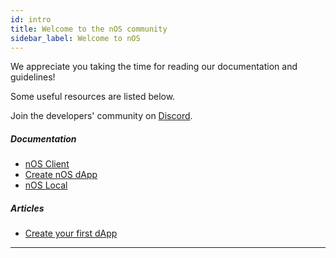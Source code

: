 ```yaml
---
id: intro
title: Welcome to the nOS community
sidebar_label: Welcome to nOS
---
```


We appreciate you taking the time for reading our documentation and guidelines!

Some useful resources are listed below.

Join the developers' community on [Discord](https://discord.nos.io).

##### Documentation
- [nOS Client](./nos-client/getting-started.html)
- [Create nOS dApp](./create-nos-dapp/installation-usage.html)
- [nOS Local](./nos-local/installation-usage.html)

##### Articles
- [Create your first dApp](../blog/2018/07/08/create-your-first-nos-dapp.html)

---
